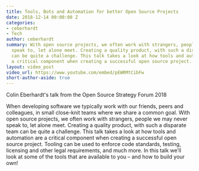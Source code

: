 ```yaml
---
title: Tools, Bots and Automation for better Open Source Projects
date: 2018-12-14 00:00:00 Z
categories:
- ceberhardt
- Tech
author: ceberhardt
summary: With open source projects, we often work with strangers, people we may never
  speak to, let alone meet. Creating a quality product, with such a disparate team
  can be quite a challenge. This talk takes a look at how tools and automation are
  a critical component when creating a successful open source project.
layout: video_post
video_url: https://www.youtube.com/embed/pEWRMtCibFw
short-author-aside: true
---
```


Colin Eberhardt's talk from the Open Source Strategy Forum 2018

When developing software we typically work with our friends, peers and colleagues, in small close-knit teams where we share a common goal. With open source projects, we often work with strangers, people we may never speak to, let alone meet. Creating a quality product, with such a disparate team can be quite a challenge. This talk takes a look at how tools and automation are a critical component when creating a successful open source project. Tooling can be used to enforce code standards, testing, licensing and other legal requirements, and much more. In this talk we’ll look at some of the tools that are available to you – and how to build your own!

